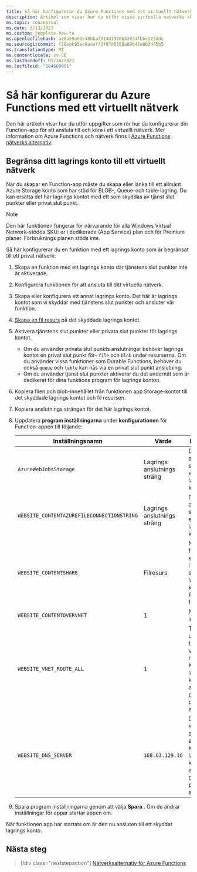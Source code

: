 ```yaml
---
title: Så här konfigurerar du Azure Functions med ett virtuellt nätverk
description: Artikel som visar hur du utför vissa virtuella nätverks aktiviteter för Azure Functions.
ms.topic: conceptual
ms.date: 3/13/2021
ms.custom: template-how-to
ms.openlocfilehash: a28a59a0de40bba7914d1920b42034fbbc223ddc
ms.sourcegitcommit: f28ebb95ae9aaaff3f87d8388a09b41e0b3445b5
ms.translationtype: MT
ms.contentlocale: sv-SE
ms.lasthandoff: 03/30/2021
ms.locfileid: "104609991"
---
```

# <a name="how-to-configure-azure-functions-with-a-virtual-network"></a>Så här konfigurerar du Azure Functions med ett virtuellt nätverk

Den här artikeln visar hur du utför uppgifter som rör hur du konfigurerar din Function-app för att ansluta till och köra i ett virtuellt nätverk. Mer information om Azure Functions och nätverk finns i [Azure Functions nätverks alternativ](functions-networking-options.md).

## <a name="restrict-your-storage-account-to-a-virtual-network"></a>Begränsa ditt lagrings konto till ett virtuellt nätverk 

När du skapar en Function-app måste du skapa eller länka till ett allmänt Azure Storage konto som har stöd för BLOB-, Queue-och table-lagring. Du kan ersätta det här lagrings kontot med ett som skyddas av tjänst slut punkter eller privat slut punkt. 

> [!NOTE]  
> Den här funktionen fungerar för närvarande för alla Windows Virtual Network-stödda SKU: er i dedikerade (App Service) plan och för Premium planer. Förbruknings planen stöds inte. 

Så här konfigurerar du en funktion med ett lagrings konto som är begränsat till ett privat nätverk:

1. Skapa en funktion med ett lagrings konto där tjänstens slut punkter inte är aktiverade.

1. Konfigurera funktionen för att ansluta till ditt virtuella nätverk.

1. Skapa eller konfigurera ett annat lagrings konto.  Det här är lagrings kontot som vi skyddar med tjänstens slut punkter och ansluter vår funktion.

1. [Skapa en fil resurs](../storage/files/storage-how-to-create-file-share.md#create-file-share) på det skyddade lagrings kontot.

1. Aktivera tjänstens slut punkter eller privata slut punkter för lagrings kontot.  
    * Om du använder privata slut punkts anslutningar behöver lagrings kontot en privat slut punkt för- `file` och `blob` under resurserna.  Om du använder vissa funktioner som Durable Functions, behöver du också `queue` och `table` kan nås via en privat slut punkt anslutning.
    * Om du använder tjänst slut punkter aktiverar du det undernät som är dedikerat för dina funktions program för lagrings konton.

1. Kopiera filen och blob-innehållet från funktionen app Storage-kontot till det skyddade lagrings kontot och fil resursen.

1. Kopiera anslutnings strängen för det här lagrings kontot.

1. Uppdatera **program inställningarna** under **konfigurationen** för Function-appen till följande:

    | Inställningsnamn | Värde | Kommentar |
    |----|----|----|
    | `AzureWebJobsStorage`| Lagrings anslutnings sträng | Det här är anslutnings strängen för ett skyddat lagrings konto. |
    | `WEBSITE_CONTENTAZUREFILECONNECTIONSTRING` |  Lagrings anslutnings sträng | Det här är anslutnings strängen för ett skyddat lagrings konto. |
    | `WEBSITE_CONTENTSHARE` | Filresurs | Namnet på fil resursen som skapats i det skyddade lagrings kontot där Project-filerna finns. |
    | `WEBSITE_CONTENTOVERVNET` | 1 | Ny inställning |
    | `WEBSITE_VNET_ROUTE_ALL` | 1 | Tvingar all utgående trafik via det virtuella nätverket. Krävs när lagrings kontot använder privata slut punkts anslutningar. |
    | `WEBSITE_DNS_SERVER` | `168.63.129.16` | Den DNS-server som används av appen. Krävs när lagrings kontot använder privata slut punkts anslutningar. |

1. Spara program inställningarna genom att välja **Spara** . Om du ändrar inställningar för appar startar appen om.  

När funktionen app har startats om är den nu ansluten till ett skyddat lagrings konto.

## <a name="next-steps"></a>Nästa steg

> [!div class="nextstepaction"]
> [Nätverksalternativ för Azure Functions](functions-networking-options.md)


